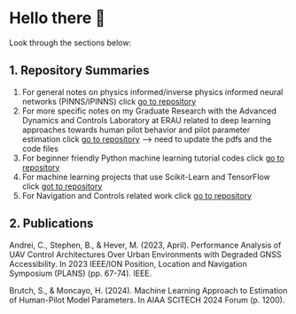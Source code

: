 # Hello there 👋
Look through the sections below:

## 1. Repository Summaries
1. For general notes on physics informed/inverse physics informed neural networks (PINNS/IPINNS) click [go to repository](https://github.com/stephenbrutch/PINNS-and-IPINNS)
2. For more specific notes on my Graduate Research with the Advanced Dynamics and Controls Laboratory at ERAU related to deep learning approaches towards human pilot behavior and pilot parameter estimation click [go to repository](https://github.com/stephenbrutch/Pilot-Models-for-Physics-Informed-Neural-Networks) --> need to update the pdfs and the code files
3. For beginner friendly Python machine learning tutorial codes click [go to repository](https://github.com/stephenbrutch/Python-Machine-Learning-Codes)
4. For machine learning projects that use Scikit-Learn and TensorFlow click [got to repository](https://github.com/stephenbrutch/Machine-Learning-Projects)
5. For Navigation and Controls related work click [go to repository](https://github.com/stephenbrutch/GNC-HWS-Projects)
   
## 2. Publications
Andrei, C., Stephen, B., & Hever, M. (2023, April). Performance Analysis of UAV Control Architectures Over Urban Environments with Degraded GNSS Accessibility. In 2023 IEEE/ION Position, Location and Navigation Symposium (PLANS) (pp. 67-74). IEEE.

Brutch, S., & Moncayo, H. (2024). Machine Learning Approach to Estimation of Human-Pilot Model Parameters. In AIAA SCITECH 2024 Forum (p. 1200).

